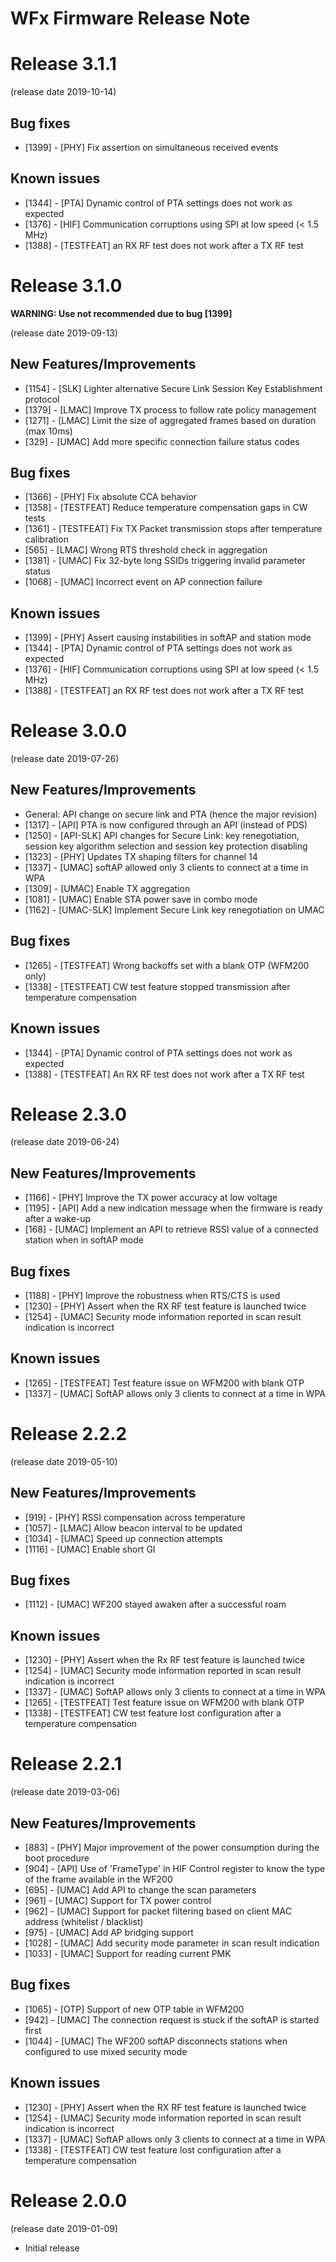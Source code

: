 WFx Firmware Release Note
=========================

# Release 3.1.1
(release date 2019-10-14)

## Bug fixes
* [1399] - [PHY] Fix assertion on simultaneous received events

## Known issues
* [1344] - [PTA] Dynamic control of PTA settings does not work as expected
* [1376] - [HIF] Communication corruptions using SPI at low speed (< 1.5 MHz)
* [1388] - [TESTFEAT] an RX RF test does not work after a TX RF test

# Release 3.1.0
**WARNING: Use not recommended due to bug [1399]**

(release date 2019-09-13)

## New Features/Improvements
* [1154] - [SLK] Lighter alternative Secure Link Session Key Establishment protocol
* [1379] - [LMAC] Improve TX process to follow rate policy management
* [1271] - [LMAC] Limit the size of aggregated frames based on duration (max 10ms)
* [329] - [UMAC] Add more specific connection failure status codes

## Bug fixes
* [1366] - [PHY] Fix absolute CCA behavior
* [1358] - [TESTFEAT] Reduce temperature compensation gaps in CW tests
* [1361] - [TESTFEAT] Fix TX Packet transmission stops after temperature calibration
* [565] - [LMAC] Wrong RTS threshold check in aggregation
* [1381] - [UMAC] Fix 32-byte long SSIDs triggering invalid parameter status
* [1068] - [UMAC] Incorrect event on AP connection failure

## Known issues
* [1399] - [PHY] Assert causing instabilities in softAP and station mode
* [1344] - [PTA] Dynamic control of PTA settings does not work as expected
* [1376] - [HIF] Communication corruptions using SPI at low speed (< 1.5 MHz)
* [1388] - [TESTFEAT] an RX RF test does not work after a TX RF test

# Release 3.0.0
(release date 2019-07-26)

## New Features/Improvements
* General: API change on secure link and PTA (hence the major revision)
* [1317] - [API] PTA is now configured through an API (instead of PDS)
* [1250] - [API-SLK] API changes for Secure Link: key renegotiation, session key algorithm selection and session key protection disabling
* [1323] - [PHY] Updates TX shaping filters for channel 14
* [1337] - [UMAC] softAP allowed only 3 clients to connect at a time in WPA
* [1309] - [UMAC] Enable TX aggregation
* [1081] - [UMAC] Enable STA power save in combo mode
* [1162] - [UMAC-SLK] Implement Secure Link key renegotiation on UMAC

## Bug fixes
* [1265] - [TESTFEAT] Wrong backoffs set with a blank OTP (WFM200 only)
* [1338] - [TESTFEAT] CW test feature stopped transmission after temperature compensation

## Known issues
* [1344] - [PTA] Dynamic control of PTA settings does not work as expected
* [1388] - [TESTFEAT] An RX RF test does not work after a TX RF test

# Release 2.3.0
(release date 2019-06-24)

## New Features/Improvements
* [1166] - [PHY] Improve the TX power accuracy at low voltage
* [1195] - [API] Add a new indication message when the firmware is ready after a wake-up
* [168] - [UMAC] Implement an API to retrieve RSSI value of a connected station when in softAP mode

## Bug fixes
* [1188] - [PHY] Improve the robustness when RTS/CTS is used
* [1230] - [PHY] Assert when the RX RF test feature is launched twice
* [1254] - [UMAC] Security mode information reported in scan result indication is incorrect

## Known issues
* [1265] - [TESTFEAT] Test feature issue on WFM200 with blank OTP
* [1337] - [UMAC] SoftAP allows only 3 clients to connect at a time in WPA

# Release 2.2.2
(release date 2019-05-10)

## New Features/Improvements
* [919] - [PHY] RSSI compensation across temperature
* [1057] - [LMAC] Allow beacon interval to be updated
* [1034] - [UMAC] Speed up connection attempts
* [1116] - [UMAC] Enable short GI

## Bug fixes
* [1112] - [UMAC] WF200 stayed awaken after a successful roam

## Known issues
* [1230] - [PHY] Assert when the Rx RF test feature is launched twice
* [1254] - [UMAC] Security mode information reported in scan result indication is incorrect
* [1337] - [UMAC] SoftAP allows only 3 clients to connect at a time in WPA
* [1265] - [TESTFEAT] Test feature issue on WFM200 with blank OTP
* [1338] - [TESTFEAT] CW test feature lost configuration after a temperature compensation

# Release 2.2.1
(release date 2019-03-06)

## New Features/Improvements
* [883] - [PHY] Major improvement of the power consumption during the boot procedure
* [904] - [API] Use of 'FrameType' in HIF Control register to know the type of the frame available in the WF200
* [695] - [UMAC] Add API to change the scan parameters
* [961] - [UMAC] Support for TX power control
* [962] - [UMAC] Support for packet filtering based on client MAC address (whitelist / blacklist)
* [975] - [UMAC] Add AP bridging support
* [1028] - [UMAC] Add security mode parameter in scan result indication
* [1033] - [UMAC] Support for reading current PMK

## Bug fixes
* [1065] - [OTP] Support of new OTP table in WFM200
* [942]  - [UMAC] The connection request is stuck if the softAP is started first
* [1044] - [UMAC] The WF200 softAP disconnects stations when configured to use mixed security mode

## Known issues
* [1230] - [PHY] Assert when the RX RF test feature is launched twice
* [1254] - [UMAC] Security mode information reported in scan result indication is incorrect
* [1337] - [UMAC] SoftAP allows only 3 clients to connect at a time in WPA
* [1338] - [TESTFEAT] CW test feature lost configuration after a temperature compensation

# Release 2.0.0
(release date 2019-01-09)
* Initial release
